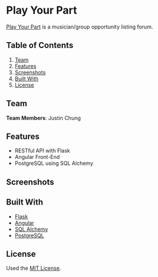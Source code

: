 # Play Your Part

[Play Your Part](https://pyp.today/) is a musician/group opportunity listing forum.

## Table of Contents

1. [Team](#team)
1. [Features](#features)
1. [Screenshots](#screenshots)
1. [Built With](#built-with)
1. [License](#license)

## Team

**Team Members**: Justin Chung

## Features

- RESTful API with Flask
- Angular Front-End
- PostgreSQL using SQL Alchemy

## Screenshots

## Built With

- [Flask](http://flask.pocoo.org/)
- [Angular](https://angular.io/)
- [SQL Alchemy](https://www.sqlalchemy.org/)
- [PostgreSQL](https://www.postgresql.org/)

## License

Used the [MIT License](LICENSE.md).
